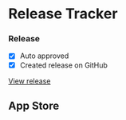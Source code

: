 # Release Tracker

### Release

- [x] Auto approved
- [x] Created release on GitHub

[View release](https://github.com)

## App Store
